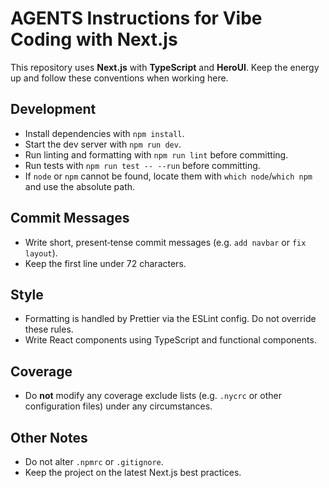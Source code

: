 # AGENTS Instructions for Vibe Coding with Next.js

This repository uses **Next.js** with **TypeScript** and **HeroUI**. Keep the energy up and follow these conventions when working here.

## Development
- Install dependencies with `npm install`.
- Start the dev server with `npm run dev`.
- Run linting and formatting with `npm run lint` before committing.
- Run tests with `npm run test -- --run` before committing.
- If `node` or `npm` cannot be found, locate them with `which node`/`which npm` and use the absolute path.

## Commit Messages
- Write short, present‑tense commit messages (e.g. `add navbar` or `fix layout`).
- Keep the first line under 72 characters.

## Style
- Formatting is handled by Prettier via the ESLint config. Do not override these rules.
- Write React components using TypeScript and functional components.

## Coverage
- Do **not** modify any coverage exclude lists (e.g. `.nycrc` or other configuration files) under any circumstances.

## Other Notes
- Do not alter `.npmrc` or `.gitignore`.
- Keep the project on the latest Next.js best practices.
